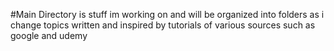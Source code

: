 #Main Directory is stuff im working on and will be organized into folders as i change topics
written and inspired by tutorials of various sources such as google and udemy
